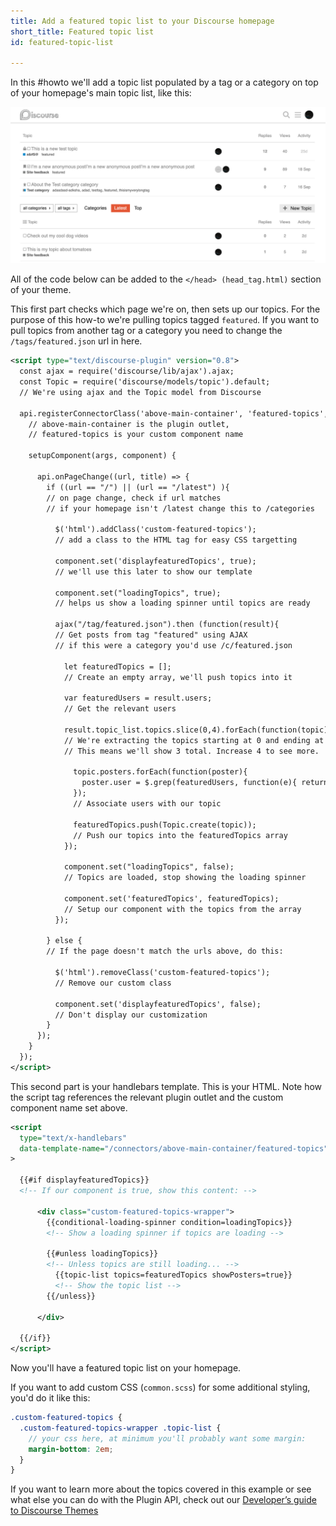 ```yaml
---
title: Add a featured topic list to your Discourse homepage
short_title: Featured topic list
id: featured-topic-list

---
```

In this #howto we'll add a topic list populated by a tag or a category on top of your homepage's main topic list, like this:

![04%20PM|690x342](/assets/featured-topic-list-1.png) 




All of the code below can be added to the `</head> (head_tag.html)` section of your theme.

This first part checks which page we're on, then sets up our topics. For the purpose of this how-to we're pulling topics tagged `featured`. If you want to pull topics from another tag or a category you need to change the `/tags/featured.json` url in here. 

```xml
<script type="text/discourse-plugin" version="0.8">
  const ajax = require('discourse/lib/ajax').ajax;
  const Topic = require('discourse/models/topic').default;
  // We're using ajax and the Topic model from Discourse

  api.registerConnectorClass('above-main-container', 'featured-topics', {
    // above-main-container is the plugin outlet,
    // featured-topics is your custom component name

    setupComponent(args, component) {

      api.onPageChange((url, title) => {
        if ((url == "/") || (url == "/latest") ){
        // on page change, check if url matches
        // if your homepage isn't /latest change this to /categories
        
          $('html').addClass('custom-featured-topics');
          // add a class to the HTML tag for easy CSS targetting

          component.set('displayfeaturedTopics', true);
          // we'll use this later to show our template

          component.set("loadingTopics", true);
          // helps us show a loading spinner until topics are ready

          ajax("/tag/featured.json").then (function(result){
          // Get posts from tag "featured" using AJAX
          // if this were a category you'd use /c/featured.json

            let featuredTopics = [];
            // Create an empty array, we'll push topics into it

            var featuredUsers = result.users;
            // Get the relevant users

            result.topic_list.topics.slice(0,4).forEach(function(topic){
            // We're extracting the topics starting at 0 and ending at 4
            // This means we'll show 3 total. Increase 4 to see more.

              topic.posters.forEach(function(poster){
                poster.user = $.grep(featuredUsers, function(e){ return e.id == poster.user_id; })[0];
              });
              // Associate users with our topic

              featuredTopics.push(Topic.create(topic));
              // Push our topics into the featuredTopics array
            });

            component.set("loadingTopics", false);
            // Topics are loaded, stop showing the loading spinner

            component.set('featuredTopics', featuredTopics);
            // Setup our component with the topics from the array
          });

        } else {
        // If the page doesn't match the urls above, do this:

          $('html').removeClass('custom-featured-topics');
          // Remove our custom class

          component.set('displayfeaturedTopics', false);
          // Don't display our customization
        }
      });
    }
  });
</script>
```

This second  part is your handlebars template. This is your HTML. Note how the script tag references the relevant plugin outlet and the custom component name set above.

```xml
<script
  type="text/x-handlebars"
  data-template-name="/connectors/above-main-container/featured-topics"
>

  {{#if displayfeaturedTopics}}
  <!-- If our component is true, show this content: -->

      <div class="custom-featured-topics-wrapper">
        {{conditional-loading-spinner condition=loadingTopics}}
        <!-- Show a loading spinner if topics are loading -->

        {{#unless loadingTopics}}
        <!-- Unless topics are still loading... -->
          {{topic-list topics=featuredTopics showPosters=true}}
          <!-- Show the topic list -->
        {{/unless}}

      </div>

  {{/if}}
</script>
```


Now you'll have a featured topic list on your homepage. 

If you want to add custom CSS (`common.scss`) for some additional styling, you'd do it like this:

```scss
.custom-featured-topics {
  .custom-featured-topics-wrapper .topic-list {
    // your css here, at minimum you'll probably want some margin:
    margin-bottom: 2em;
  }
}
```

If you want to learn more about the topics covered in this example or see what else you can do with the Plugin API, check out our [Developer’s guide to Discourse Themes](https://meta.discourse.org/t/developer-s-guide-to-discourse-themes/93648)
